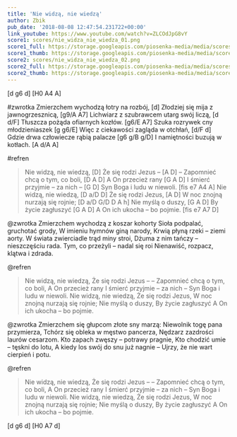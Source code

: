 ```yaml
---
title: 'Nie widzą, nie wiedzą'
author: Zbik
pub_date: '2018-08-08 12:47:54.231722+00:00'
link_youtube: https://www.youtube.com/watch?v=ZLCOdJpG8vY
score1: scores/nie_widza_nie_wiedza_01.png
score1_full: https://storage.googleapis.com/piosenka-media/media/scores/nie_widza_nie_wiedza_01.png
score1_thumb: https://storage.googleapis.com/piosenka-media/media/scores/nie_widza_nie_wiedza_01.png.180x0_q85_upscale.png
score2: scores/nie_widza_nie_wiedza_02.png
score2_full: https://storage.googleapis.com/piosenka-media/media/scores/nie_widza_nie_wiedza_02.png
score2_thumb: https://storage.googleapis.com/piosenka-media/media/scores/nie_widza_nie_wiedza_02.png.180x0_q85_upscale.png
---
```


[d g6 d]
[H0 A4 A]

#zwrotka
Zmierzchem wychodzą łotry na rozbój, [d]
Złodziej się mija z jawnogrzesznicą, [g9/A A7]
Lichwiarz z szubrawcem utarg swój liczą, [d d/F]
Tłuszcza pożąda ofiarnych kozłów. [g6/E A7]
Szuka rozrywek cny młodzieniaszek [g g6/E]
Więc z ciekawości zagląda w otchłań, [d/F d]
Gdzie drwa człowiecze rąbią palacze [g6 g/B g/D]
I namiętności buzują w kotłach. [A d/A A]

#refren
>Nie widzą, nie wiedzą, [D]
>Że się rodzi Jezus – [A D]
>– Zapomnieć chcą o tym, co boli, [D A D]
>A On przecież rany [G A D]
>I śmierć przyjmie – za nich – [G D]
>Syn Boga i ludu w niewoli. [fis e7 A4 A]
>Nie widzą, nie wiedzą, [D a/D D]
>Że się rodzi Jezus, [A D]
>W noc znojną nurzają się  rojnie; [D a/D G/D D A h]
>Nie myślą o duszy, [G A D]
>By życie zagłuszyć [G A D]
>A On ich ukocha – bo pojmie. [fis e7 A7 D]

@zwrotka
Zmierzchem wychodzą z koszar kohorty
Sioła podpalać, gruchotać grody,
W imieniu hymnów giną narody,
Krwią płyną rzeki – ziemi aorty.
W świata zwierciadle trąd miny stroi,
Dżuma z nim tańczy – nieszczęściu rada.
Tym, co przeżyli – nadal się roi
Nienawiść, rozpacz, klątwa i zdrada.

@refren
>Nie widzą, nie wiedzą,
>Że się rodzi Jezus –
>– Zapomnieć chcą o tym, co boli,
>A On przecież rany
>I śmierć przyjmie – za nich –
>Syn Boga i ludu w niewoli.
>Nie widzą, nie wiedzą,
>Że się rodzi Jezus,
>W noc znojną nurzają się rojnie;
>Nie myślą o duszy,
>By życie zagłuszyć
>A On ich ukocha – bo pojmie.

@zwrotka
Zmierzchem się głupcom złote sny marzą:
Niewolnik togę pana przymierza,
Tchórz się obleka w męstwo pancerza,
Nędzarz zazdrości laurów cesarzom.
Kto zapach zwęszy – potrawy pragnie,
Kto chodzić umie – tęskni do lotu,
A kiedy los swój do snu już nagnie –
Ujrzy, że nie wart cierpień i potu.

@refren
>Nie widzą, nie wiedzą,
>Że się rodzi Jezus –
>– Zapomnieć chcą o tym, co boli,
>A On przecież rany
>I śmierć przyjmie – za nich –
>Syn Boga i ludu w niewoli.
>Nie widzą, nie wiedzą,
>Że się rodzi Jezus,
>W noc znojną nurzają się rojnie;
>Nie myślą o duszy,
>By życie zagłuszyć
>A On ich ukocha – bo pojmie.

[d g6 d]
[H0 A7 d]